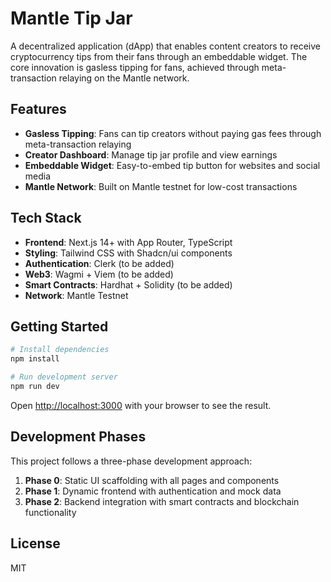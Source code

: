# Mantle Tip Jar

A decentralized application (dApp) that enables content creators to receive cryptocurrency tips from their fans through an embeddable widget. The core innovation is gasless tipping for fans, achieved through meta-transaction relaying on the Mantle network.

## Features

- **Gasless Tipping**: Fans can tip creators without paying gas fees through meta-transaction relaying
- **Creator Dashboard**: Manage tip jar profile and view earnings
- **Embeddable Widget**: Easy-to-embed tip button for websites and social media
- **Mantle Network**: Built on Mantle testnet for low-cost transactions

## Tech Stack

- **Frontend**: Next.js 14+ with App Router, TypeScript
- **Styling**: Tailwind CSS with Shadcn/ui components
- **Authentication**: Clerk (to be added)
- **Web3**: Wagmi + Viem (to be added)
- **Smart Contracts**: Hardhat + Solidity (to be added)
- **Network**: Mantle Testnet

## Getting Started

```bash
# Install dependencies
npm install

# Run development server
npm run dev
```

Open [http://localhost:3000](http://localhost:3000) with your browser to see the result.

## Development Phases

This project follows a three-phase development approach:

1. **Phase 0**: Static UI scaffolding with all pages and components
2. **Phase 1**: Dynamic frontend with authentication and mock data
3. **Phase 2**: Backend integration with smart contracts and blockchain functionality

## License

MIT